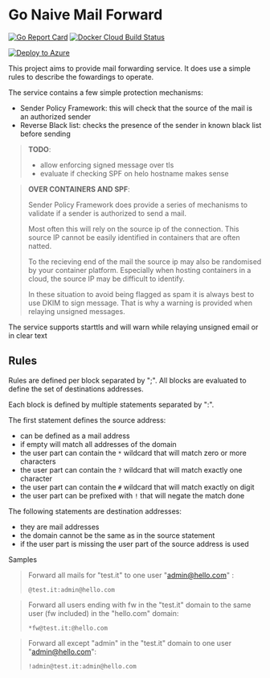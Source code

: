 # Go Naive Mail Forward

[![Go Report Card](https://goreportcard.com/badge/github.com/cblomart/go-naive-mail-forward)](https://goreportcard.com/report/github.com/cblomart/go-naive-mail-forward)
[![Docker Cloud Build Status](https://img.shields.io/docker/cloud/build/cblomart/go-naive-mail-forward?style=flat)](https://hub.docker.com/repository/docker/cblomart/go-naive-mail-forward)


[![Deploy to Azure](https://aka.ms/deploytoazurebutton)](https://portal.azure.com/#create/Microsoft.Template/uri/https%3A%2F%2Fraw.githubusercontent.com%2Fcblomart%2Fgo-naive-mail-forward%2Fmaster%2Fazuredeploy.json)

This project aims to provide mail forwarding service. 
It does use a simple rules to describe the fowardings to operate.

The service contains a few simple protection mechanisms:
* Sender Policy Framework: this will check that the source of the mail is an authorized sender
* Reverse Black list: checks the presence of the sender in known black list before sending

> **TODO**: 
> * allow enforcing signed message over tls 
> * evaluate if checking SPF on helo hostname makes sense

> **OVER CONTAINERS AND SPF**:
> 
> Sender Policy Framework does provide a series of mechanisms to validate if a sender is authorized to send a mail.
>
> Most often this will rely on the source ip of the connection. This source IP cannot be easily identified in containers that are often natted.
>
> To the recieving end of the mail the source ip may also be randomised by your container platform. Especially when hosting containers in a cloud, the source IP may be difficult to identify.
>
> In these situation to avoid being flagged as spam it is always best to use DKIM to sign message. That is why a warning is provided when relaying unsigned messages.

The service supports starttls and will warn while relaying unsigned email or in clear text


## Rules

Rules are defined per block separated by ";".
All blocks are evaluated to define the set of destinations addresses.

Each block is defined by multiple statements separated by ":".

The first statement defines the source address:
* can be defined as a mail address
* if empty will match all addresses of the domain
* the user part can contain the ```*``` wildcard that will match zero or more characters
* the user part can contain the ```?``` wildcard that will match exactly one character
* the user part can contain the ```#``` wildcard that will match exactly on digit
* the user part can be prefixed with ```!``` that will negate the match done

The following statements are destination addresses:
* they are mail addresses
* the domain cannot be the same as in the source statement
* if the user part is missing the user part of the source address is used

Samples

> Forward all mails for "test.it" to one user "admin@hello.com" : 
>
>```@test.it:admin@hello.com```

> Forward all users ending with fw in the "test.it" domain to the same user (fw included) in the "hello.com" domain:  
>
>```*fw@test.it:@hello.com```

> Forward all except "admin" in the "test.it" domain to one user "admin@hello.com":
>
>```!admin@test.it:admin@hello.com```
